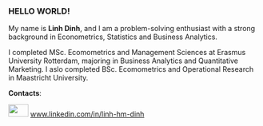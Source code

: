 ### HELLO WORLD!

My name is **Linh Dinh**, and I am a problem-solving enthusiast with a strong background in Econometrics, Statistics and Business Analytics. 

I completed MSc. Ecomometrics and Management Sciences at Erasmus University Rotterdam, majoring in Business Analytics and Quantitative Marketing. I aslo completed BSc. Ecomometrics and Operational Research in Maastricht University.

**Contacts**: 

<img src="https://user-images.githubusercontent.com/66676705/117928893-79ce5480-b2fc-11eb-8347-0e99cef48e8e.png" width="40" height="25"> www.linkedin.com/in/linh-hm-dinh
